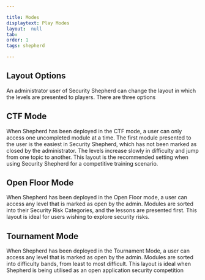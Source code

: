 ```yaml
---

title: Modes
displaytext: Play Modes
layout:  null
tab: 
order: 1
tags: shepherd

---
```


## Layout Options
An administrator user of Security Shepherd can change the layout in which the levels are presented to players. There are three options

## CTF Mode

When Shepherd has been deployed in the CTF mode, a user can only access one uncompleted module at a time. The first module presented to the user is the easiest in Security Shepherd, which has not been marked as closed by the administrator. The levels increase slowly in difficulty and jump from one topic to another. This layout is the recommended setting when using Security Shepherd for a competitive training scenario.

## Open Floor Mode

When Shepherd has been deployed in the Open Floor mode, a user can access any level that is marked as open by the admin. Modules are sorted into their Security Risk Categories, and the lessons are presented first. This layout is ideal for users wishing to explore security risks.

## Tournament Mode

When Shepherd has been deployed in the Tournament Mode, a user can access any level that is marked as open by the admin. Modules are sorted into difficulty bands, from least to most difficult. This layout is ideal when Shepherd is being utilised as an open application security competition
